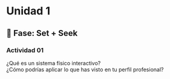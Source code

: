 # Unidad 1

## 🔎 Fase: Set + Seek

### Actividad 01 

¿Qué es un sistema físico interactivo?  
¿Cómo podrías aplicar lo que has visto en tu perfil profesional?
